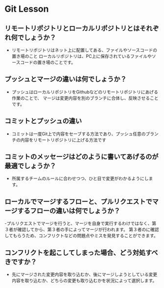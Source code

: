 # Git Lesson
  
## リモートリポジトリとローカルリポジトリとはそれぞれ何でしょうか？
- リモートリポジトリはネット上に配置してある、ファイルやソースコードの置き場のこと ローカルリポジトリは、PC上に保存されているファイルやソースコードの置き場のことです。




## プッシュとマージの違いは何でしょうか？
- プッシュはローカルリポジトリをGithubなどのリモートリポジトリにあげる作業のことで、 マージは変更内容を別のブランチに合体し、反映させることです。


## コミットとプッシュの違い
- コミットは一度Git上で内容をセーブする方法であり、プッシュ任意のブランチの内容をリモートリポジトリに上げる方法です


## コミットのメッセージはどのように書いてあげるのが最適でしょうか？
- 所属するチームのルールに合わせつつ、ひと目で変更がわかるようにします。



## ローカルでマージするフローと、プルリクエストでマージするフローの違いは何でしょうか？
-プルリクエストでマージを行うと、マージを自身で実行するわけではなく、第３者が確認してから、第３者の手によってマージが行われます。 第３者のに確認してもらうため、コンフリクトなどの問題点やミスを発見することができます。


## コンフリクトを起こしてしまった場合、どう対処すべきですか？
- 先にマージされた変更内容を取り込むか、後にマージしようとしている変更内容を取り込むか、どちらの変更も取り込むかを状況によって選択します。